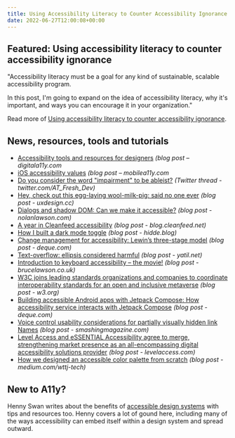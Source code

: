 ```yaml
---
title: Using Accessibility Literacy to Counter Accessibility Ignorance
date: 2022-06-27T12:00:08+00:00
---
```


## Featured: Using accessibility literacy to counter accessibility ignorance

"Accessibility literacy must be a goal for any kind of sustainable, scalable accessibility program.

In this post, I'm going to expand on the idea of accessibility literacy, why it's important, and ways you can encourage it in your organization."

Read more of [Using accessibility literacy to counter accessibility ignorance](https://devonpersing.netlify.app/posts/using-accessibility-literacy-to-counter-accessibility-ignorance/).

## News, resources, tools and tutorials

- [Accessibility tools and resources for designers](https://www.digitala11y.com/accessibility-tools-and-resources-for-designers/) *(blog post – digitala11y.com*
- [iOS accessibility values](https://mobilea11y.com/blog/accessibility-values/) *(blog post – mobilea11y.com*
- [Do you consider the word "impairment" to be ableist?](https://twitter.com/AT_Fresh_Dev/status/1537399409708875776) *(Twitter thread - twitter.com/AT_Fresh_Dev)*
- [Hey, check out this egg-laying wool-milk-pig: said no one ever](https://uxdesign.cc/hey-check-out-this-egg-laying-wool-milk-pig-said-no-one-ever-10b5d6e38328) *(blog post - uxdesign.cc)*
- [Dialogs and shadow DOM: Can we make it accessible?](https://nolanlawson.com/2022/06/14/dialogs-and-shadow-dom-can-we-make-it-accessible/) *(blog post - nolanlawson.com)*
- [A year in Cleanfeed accessibility](https://blog.cleanfeed.net/a-year-in-cleanfeed-accessibility/) *(blog post - blog.cleanfeed.net)*
- [How I built a dark mode toggle](https://hidde.blog/dark-light/) *(blog post - hidde.blog)*
- [Change management for accessibility: Lewin’s three-stage model](https://www.deque.com/blog/change-management-for-accessibility-lewins-three-stage-model/) *(blog post - deque.com)*
- [Text-overflow: ellipsis considered harmful](https://yatil.net/blog/text-overflow-ellipsis-harmful) *(blog post - yatil.net)*
- [Introduction to keyboard accessibility – the movie!](https://brucelawson.co.uk/2022/introduction-to-keyboard-accessibility-the-movie/) *(blog post - brucelawson.co.uk)*
- [W3C joins leading standards organizations and companies to coordinate interoperability standards for an open and inclusive metaverse](https://www.w3.org/blog/news/archives/9584) *(blog post - w3.org)*
- [Building accessible Android apps with Jetpack Compose: How accessibility service interacts with Jetpack Compose](https://www.deque.com/blog/building-accessible-android-apps-with-jetpack-compose-how-accessibility-service-interacts-with-jetpack-compose/) *(blog post - deque.com)*
- [Voice control usability considerations for partially visually hidden link Names](https://www.smashingmagazine.com/2022/06/voice-control-usability-considerations-partially-visually-hidden-link-names/) *(blog post - smashingmagazine.com)*
- [Level Access and eSSENTIAL Accessibility agree to merge, strengthening market presence as an all-encompassing digital accessibility solutions provider](https://www.levelaccess.com/level-access-news/level-access-announces-agreement-to-merge-with-essential-accessibility/) *(blog post - levelaccess.com)*
- [How we designed an accessible color palette from scratch](https://medium.com/wttj-tech/how-we-designed-an-accessible-color-palette-from-scratch-f29ec603bd7f) *(blog post - medium.com/wttj-tech)*

## New to A11y?

Henny Swan writes about the benefits of [accessible design systems](https://tetralogical.com/blog/2022/06/24/accessible-design-systems/) with tips and resources too. Henny covers a lot of gound here, including many of the ways accessibility can embed itself within a design system and spread outward.
